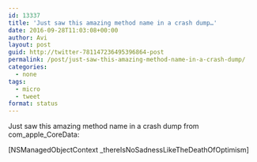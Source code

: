 ```yaml
---
id: 13337
title: 'Just saw this amazing method name in a crash dump…'
date: 2016-09-28T11:03:08+00:00
author: Avi
layout: post
guid: http://twitter-781147236495396864-post
permalink: /post/just-saw-this-amazing-method-name-in-a-crash-dump/
categories:
  - none
tags:
  - micro
  - tweet
format: status
---
```

Just saw this amazing method name in a crash dump from com\_apple\_CoreData:

[NSManagedObjectContext _thereIsNoSadnessLikeTheDeathOfOptimism]